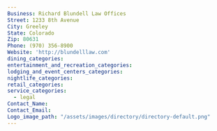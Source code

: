 ```yaml
---
Business: Richard Blundell Law Offices
Street: 1233 8th Avenue
City: Greeley
State: Colorado
Zip: 80631
Phone: (970) 356-8900
Website: 'http://blundelllaw.com'
dining_categories:
entertainment_and_recreation_categories:
lodging_and_event_centers_categories:
nightlife_categories:
retail_categories:
service_categories:
  - legal
Contact_Name:
Contact_Email:
Logo_image_path: "/assets/images/directory/directory-default.png"
---
```



